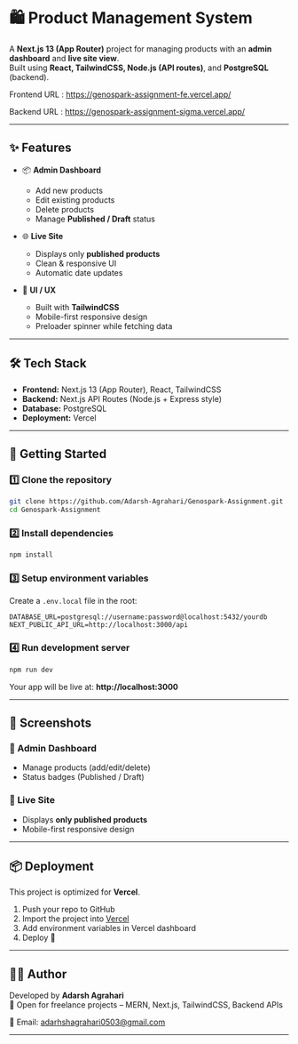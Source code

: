 # 🛍️ Product Management System

A **Next.js 13 (App Router)** project for managing products with an **admin dashboard** and **live site view**.  
Built using **React, TailwindCSS, Node.js (API routes)**, and **PostgreSQL** (backend).

Frontend URL : https://genospark-assignment-fe.vercel.app/

Backend URL : https://genospark-assignment-sigma.vercel.app/

---

## ✨ Features

- 📦 **Admin Dashboard**
  - Add new products
  - Edit existing products
  - Delete products
  - Manage **Published / Draft** status

- 🌐 **Live Site**
  - Displays only **published products**
  - Clean & responsive UI
  - Automatic date updates

- 🎨 **UI / UX**
  - Built with **TailwindCSS**
  - Mobile-first responsive design
  - Preloader spinner while fetching data

---

## 🛠️ Tech Stack

- **Frontend:** Next.js 13 (App Router), React, TailwindCSS
- **Backend:** Next.js API Routes (Node.js + Express style)
- **Database:** PostgreSQL
- **Deployment:** Vercel

---

## 🚀 Getting Started

### 1️⃣ Clone the repository
```bash
git clone https://github.com/Adarsh-Agrahari/Genospark-Assignment.git
cd Genospark-Assignment
```

### 2️⃣ Install dependencies
```bash
npm install
```

### 3️⃣ Setup environment variables  
Create a `.env.local` file in the root:

```env
DATABASE_URL=postgresql://username:password@localhost:5432/yourdb
NEXT_PUBLIC_API_URL=http://localhost:3000/api
```

### 4️⃣ Run development server
```bash
npm run dev
```
Your app will be live at: **http://localhost:3000**

---

## 📸 Screenshots

### 🔹 Admin Dashboard
- Manage products (add/edit/delete)
- Status badges (Published / Draft)

### 🔹 Live Site
- Displays **only published products**
- Mobile-first responsive design

---

## 📦 Deployment

This project is optimized for **Vercel**.

1. Push your repo to GitHub
2. Import the project into [Vercel](https://vercel.com/)
3. Add environment variables in Vercel dashboard
4. Deploy 🚀

---

## 👨‍💻 Author

Developed by **Adarsh Agrahari**  
💼 Open for freelance projects – MERN, Next.js, TailwindCSS, Backend APIs

📧 Email: adarhshagrahari0503@gmail.com

---